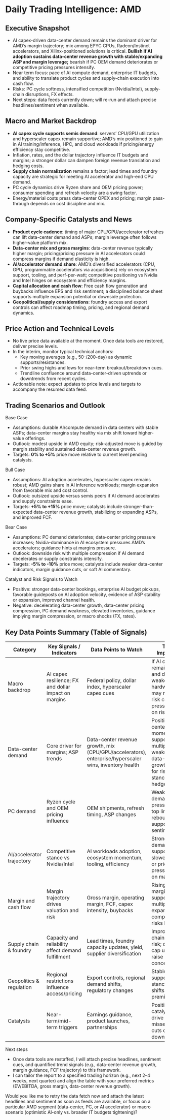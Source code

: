 # Daily Trading Intelligence: AMD

## Executive Snapshot
- AI capex-driven data-center demand remains the dominant driver for AMD’s margin trajectory; mix among EPYC CPUs, Radeon/Instinct accelerators, and Xilinx-positioned solutions is critical. **Bullish if AI adoption sustains data-center revenue growth with stable/expanding ASP and margin leverage;** bearish if PC OEM demand deteriorates or competitive pricing pressures intensify. 
- Near term focus: pace of AI compute demand, enterprise IT budgets, and ability to translate product cycles and supply-chain execution into cash flow. 
- Risks: PC cycle softness, intensified competition (Nvidia/Intel), supply-chain disruptions, FX effects. 
- Next steps: data feeds currently down; will re-run and attach precise headlines/sentiment when available.

## Macro and Market Backdrop
- **AI capex cycle supports semis demand**: servers’ CPU/GPU utilization and hyperscaler capex remain supportive; AMD’s mix positioned to gain in AI training/inference, HPC, and cloud workloads if pricing/energy efficiency stay competitive.
- Inflation, rates, and the dollar trajectory influence IT budgets and margins; a stronger dollar can dampen foreign revenue translation and hedging costs.
- **Supply chain normalization** remains a factor; lead times and foundry capacity are strategic for meeting AI accelerator and high-end CPU demand.
- PC cycle dynamics drive Ryzen share and OEM pricing power; consumer spending and refresh velocity are a swing factor.
- Energy/material costs press data-center OPEX and pricing; margin pass-through depends on cost discipline and mix.

## Company-Specific Catalysts and News
- **Product cycle cadence**: timing of major CPU/GPU/accelerator refreshes can lift data-center demand and ASPs; margin leverage often follows higher-value platform mix.
- **Data-center mix and gross margins**: data-center revenue typically higher margin; pricing/pricing pressure in AI accelerators could compress margins if demand elasticity is high.
- **AI/accelerator demand share**: AMD’s diversified accelerators (CPU, GPU, programmable accelerators via acquisitions) rely on ecosystem support, tooling, and perf-per-watt; competitive positioning vs Nvidia and Intel hinges on ecosystem and efficiency margins.
- **Capital allocation and cash flow**: Free cash flow generation and buybacks influence EPS and risk sentiment; a disciplined balance sheet supports multiple expansion potential or downside protection.
- **Geopolitical/supply considerations**: foundry access and export controls can affect roadmap timing, pricing, and regional demand dynamics.

## Price Action and Technical Levels
- No live price data available at the moment. Once data tools are restored, deliver precise levels. 
- In the interim, monitor typical technical anchors:
  - Key moving averages (e.g., 50-/200-day) as dynamic supports/resistances.
  - Prior swing highs and lows for near-term breakout/breakdown cues.
  - Trendline confluence around data-center-driven uptrends or downtrends from recent cycles.
- Actionable note: expect updates to price levels and targets to accompany the resumed data feed.

## Trading Scenarios and Outlook

Base Case
- Assumptions: durable AI/compute demand in data centers with stable ASPs; data-center margins stay healthy via mix shift toward higher-value offerings.
- Outlook: modest upside in AMD equity; risk-adjusted move is guided by margin stability and sustained data-center revenue growth.
- Targets: **0% to +5%** price move relative to current level pending catalysts.

Bull Case
- Assumptions: AI adoption accelerates, hyperscaler capex remains robust; AMD gains share in AI inference workloads; margin expansion from favorable mix and cost control.
- Outlook: outsized upside versus semis peers if AI demand accelerates and supply constraints ease.
- Targets: **+5% to +15%** price move; catalysts include stronger-than-expected data-center revenue growth, stabilizing or expanding ASPs, and improved FCF.

Bear Case
- Assumptions: PC demand deteriorates; data-center pricing pressure increases; Nvidia-dominance in AI ecosystem pressures AMD’s accelerators; guidance hints at margins pressure.
- Outlook: downside risk with multiple compression if AI demand decelerates or supply constraints intensify.
- Targets: **-5% to -10%** price move; catalysts include weaker data-center indicators, margin guidance cuts, or soft AI commentary.

Catalyst and Risk Signals to Watch
- Positive: stronger data-center bookings, enterprise AI budget pickups, favorable guideposts on AI adoption velocity, evidence of ASP stability or expansion, improved channel health.
- Negative: decelerating data-center growth, data-center pricing compression, PC demand weakness, elevated inventories, guidance implying margin compression, or macro shocks (FX, rates).

## Key Data Points Summary (Table of Signals)

| Category | Key Signals / Indicators | Data Points to Watch | Trading Implications |
|---|---|---|---|
| Macro backdrop | AI capex resilience; FX and dollar impact on margins | Federal policy, dollar index, hyperscaler capex cues | If AI capex remains robust and dollar weakens, hardware names may rally; macro risk could pressure AMD on risk-off days |
| Data-center demand | Core driver for margins; ASP trends | Data-center revenue growth, mix (CPU/GPU/accelerators), enterprise/hyperscaler wins, inventory health | Positive data-center momentum supports larger multiple; weakness/flat data-center growth argues for risk-off stance or hedges |
| PC demand | Ryzen cycle and OEM pricing influence | OEM shipments, refresh timing, ASP changes | Weak PC demand pressures AMD’s top line; a rebound supports sentiment |
| AI/accelerator trajectory | Competitive stance vs Nvidia/Intel | AI workloads adoption, ecosystem momentum, tooling, efficiency | Strong AI demand supports upside; slower adoption or pricing pressure weighs on margins |
| Margin and cash flow | Margin trajectory drives valuation and risk | Gross margin, operating margin, FCF, capex intensity, buybacks | Rising FCF and margin stability support potential multiple expansion; compression risks limit upside |
| Supply chain & foundry | Capacity and reliability affect demand fulfillment | Lead times, foundry capacity updates, yield, supplier diversification | Improved supply chain reduces risk; constraints cap upside or raise cost concerns |
| Geopolitics & regulation | Regional restrictions influence access/pricing | Export controls, regional demand shifts, regulatory changes | Stable outlook supports risk-on stance; adverse shifts raise risk premium |
| Catalysts | Near-term/mid-term triggers | Earnings guidance, product launches, partnerships | Positive catalysts can drive gaps; misses/guidance cuts can trigger downside moves |

Next steps
- Once data tools are restaffed, I will attach precise headlines, sentiment cues, and quantified trend signals (e.g., data-center revenue growth, margin guidance, FCF trajectory) to this framework.
- I can tailor the report to a specified trading horizon (e.g., next 2–4 weeks, next quarter) and align the table with your preferred metrics (EV/EBITDA, gross margin, data-center revenue growth).

Would you like me to retry the data fetch now and attach the latest headlines and sentiment as soon as feeds are available, or focus on a particular AMD segment (data-center, PC, or AI accelerator) or macro scenario (optimistic AI-only vs. broader IT budgets tightening)?